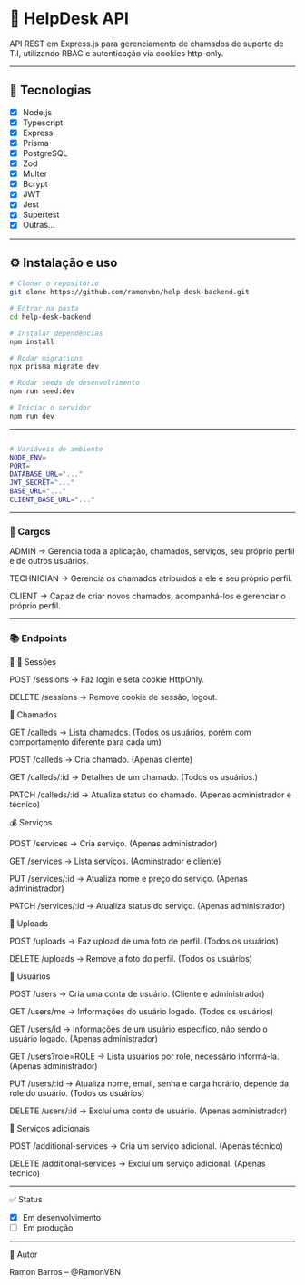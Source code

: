 # 📌 HelpDesk API

API REST em Express.js para gerenciamento de chamados de suporte de T.I, utilizando RBAC e autenticação via cookies http-only.

---

## 🚀 Tecnologias

- [x] Node.js
- [X] Typescript
- [x] Express  
- [x] Prisma  
- [x] PostgreSQL
- [X] Zod
- [X] Multer
- [X] Bcrypt
- [X] JWT
- [X] Jest
- [X] Supertest
- [x] Outras...

---

## ⚙️ Instalação e uso

```bash
# Clonar o repositório
git clone https://github.com/ramonvbn/help-desk-backend.git

# Entrar na pasta
cd help-desk-backend

# Instalar dependências
npm install

# Rodar migrations
npx prisma migrate dev

# Rodar seeds de desenvolvimento
npm run seed:dev

# Iniciar o servidor
npm run dev

```
---

```bash

# Variáveis de ambiente
NODE_ENV=
PORT=
DATABASE_URL="..."
JWT_SECRET="..."
BASE_URL="..."
CLIENT_BASE_URL="..."

```
---

### 🪪 Cargos

ADMIN → Gerencia toda a aplicação, chamados, serviços, seu próprio perfil e de outros usuários.

TECHNICIAN → Gerencia os chamados atribuídos a ele e seu próprio perfil.

CLIENT → Capaz de criar novos chamados, acompanhá-los e gerenciar o próprio perfil. 

---

### 📚 Endpoints

🔐 🔑 Sessões

POST /sessions → Faz login e seta cookie HttpOnly.

DELETE /sessions → Remove cookie de sessão, logout.


🎫 Chamados

GET /calleds → Lista chamados. (Todos os usuários, porém com comportamento diferente para cada um)

POST /calleds → Cria chamado. (Apenas cliente)

GET /calleds/:id → Detalhes de um chamado. (Todos os usuários.)

PATCH /calleds/:id → Atualiza status do chamado. (Apenas administrador e técnico)


💰 Serviços

POST /services → Cria serviço. (Apenas administrador)

GET /services → Lista serviços. (Adminstrador e cliente)

PUT /services/:id → Atualiza nome e preço do serviço. (Apenas administrador)

PATCH /services/:id → Atualiza status do serviço. (Apenas administrador)


🤳 Uploads

POST /uploads → Faz upload de uma foto de perfil. (Todos os usuários)

DELETE /uploads → Remove a foto do perfil. (Todos os usuários)


🫏 Usuários

POST /users → Cria uma conta de usuário. (Cliente e administrador)

GET /users/me → Informações do usuário logado. (Todos os usuários)

GET /users/id → Informações de um usuário específico, não sendo o usuário logado. (Apenas administrador)

GET /users?role=ROLE → Lista usuários por role, necessário informá-la. (Apenas administrador)

PUT /users/:id → Atualiza nome, email, senha e carga horário, depende da role do usuário. (Todos os usuários)

DELETE /users/:id → Excluí uma conta de usuário. (Apenas administrador)


💸 Serviços adicionais

POST /additional-services → Cria um serviço adicional.  (Apenas técnico)

DELETE /additional-services → Excluí um serviço adicional. (Apenas técnico)

---

✅ Status

- [X] Em desenvolvimento
- [ ] Em produção

---

🗿 Autor

Ramon Barros – @RamonVBN


